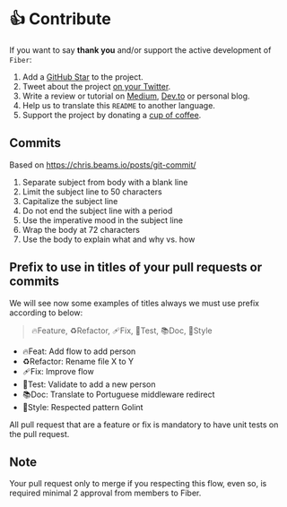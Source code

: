 # 👍 Contribute

If you want to say **thank you** and/or support the active development of `Fiber`:

1. Add a [GitHub Star](https://github.com/gofiber/fiber/stargazers) to the project.
2. Tweet about the project [on your Twitter](https://twitter.com/intent/tweet?text=%F0%9F%9A%80%20Fiber%20%E2%80%94%20is%20an%20Express.js%20inspired%20web%20framework%20build%20on%20Fasthttp%20for%20%23Go%20https%3A%2F%2Fgithub.com%2Fgofiber%2Ffiber).
3. Write a review or tutorial on [Medium](https://medium.com/), [Dev.to](https://dev.to/) or personal blog.
4. Help us to translate this `README` to another language.
5. Support the project by donating a [cup of coffee](https://buymeacoff.ee/fenny).

## Commits
Based on https://chris.beams.io/posts/git-commit/

1. Separate subject from body with a blank line
2. Limit the subject line to 50 characters
3. Capitalize the subject line
4. Do not end the subject line with a period
5. Use the imperative mood in the subject line
6. Wrap the body at 72 characters
7. Use the body to explain what and why vs. how

## Prefix to use in titles of your pull requests or commits
We will see now some examples of titles always we must use prefix according to below:
> 🔥Feature, ♻️Refactor, 🩹Fix, 🚨Test, 📚Doc, 🎨Style
- 🔥Feat: Add flow to add person
- ♻️Refactor: Rename file X to Y
- 🩹Fix: Improve flow
- 🚨Test: Validate to add a new person
- 📚Doc: Translate to Portuguese middleware redirect
- 🎨Style: Respected pattern Golint

All pull request that are a feature or fix is mandatory to have unit tests on the pull request.


## Note
Your pull request only to merge if you respecting this flow, even so, is required minimal 2 approval from members to Fiber.